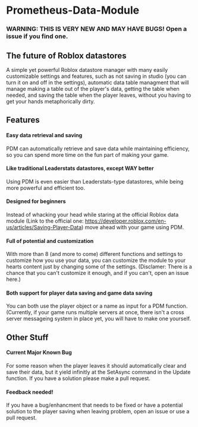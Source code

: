 # Prometheus-Data-Module
### WARNING: THIS IS VERY NEW AND MAY HAVE BUGS! Open a issue if you find one.

## The future of Roblox datastores
A simple yet powerful Roblox datastore manager with many easily customizable settings and features, such as not saving in studio (you can turn it on and off in the settings), automatic data table managment that will manage making a table out of the player's data, getting the table when needed, and saving the table when the player leaves, without you having to get your hands metaphorically dirty.
## Features
#### Easy data retrieval and saving
PDM can automatically retrieve and save data while maintaining efficiency, so you can spend more time on the fun part of making your game.
#### Like traditional Leaderstats datastores, except WAY better
Using PDM is even easier than Leaderstats-type datastores, while being more powerful and efficient too.
#### Designed for beginners
Instead of whacking your head while staring at the official Roblox data module (Link to the official one: https://developer.roblox.com/en-us/articles/Saving-Player-Data) move ahead with your game using PDM.
#### Full of potential and customization
With more than 8 (and more to come) different functions and settings to customize how you use your data, you can customize the module to your hearts content just by changing some of the settings. (Disclamer: There is a chance that you can't customize it enough, and if you can't, open an issue here.)
#### Both support for player data saving and game data saving
You can both use the player object or a name as input for a PDM function. (Currently, if your game runs multiple servers at once, there isn't a cross server messageing system in place yet, you will have to make one yourself.
## Other Stuff
#### Current Major Known Bug
For some reason when the player leaves it should automatically clear and save their data, but it yield infinitly at the SetAsync command in the Update function. If you have a solution please make a pull request.
#### Feedback needed!
If you have a bug/enhancment that needs to be fixed or have a potential solution to the player saving when leaving problem, open an issue or use a pull request.
